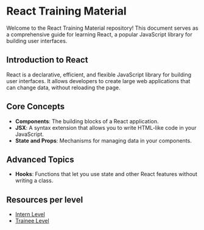 # React Training Material

Welcome to the React Training Material repository! This document serves as a comprehensive guide for learning React, a popular JavaScript library for building user interfaces.

## Introduction to React

React is a declarative, efficient, and flexible JavaScript library for building user interfaces. It allows developers to create large web applications that can change data, without reloading the page.

## Core Concepts

- **Components**: The building blocks of a React application.
- **JSX**: A syntax extension that allows you to write HTML-like code in your JavaScript.
- **State and Props**: Mechanisms for managing data in your components.

## Advanced Topics

- **Hooks**: Functions that let you use state and other React features without writing a class.

## Resources per level
- [Intern Level](Intern/React%20Intern.md)
- [Trainee Level](Trainee/README.MD)
